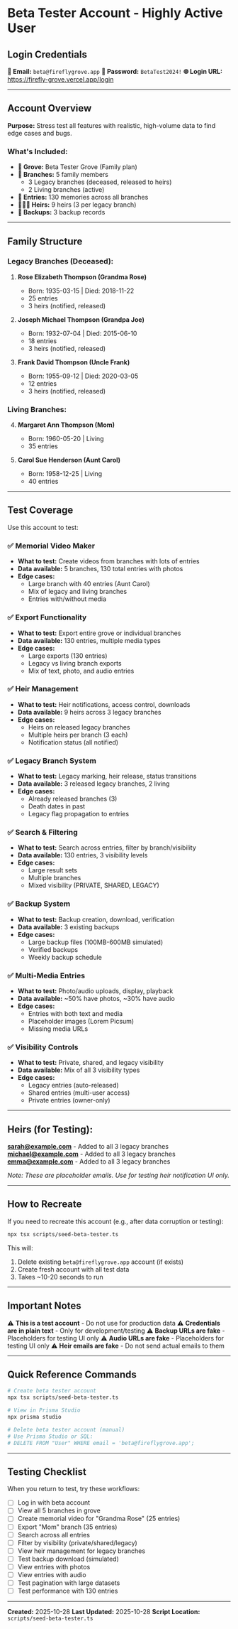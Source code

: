 # Beta Tester Account - Highly Active User

## Login Credentials

**📧 Email:** `beta@fireflygrove.app`
**🔑 Password:** `BetaTest2024!`
**🌐 Login URL:** https://firefly-grove.vercel.app/login

---

## Account Overview

**Purpose:** Stress test all features with realistic, high-volume data to find edge cases and bugs.

### What's Included:

- **🏡 Grove:** Beta Tester Grove (Family plan)
- **🌳 Branches:** 5 family members
  - 3 Legacy branches (deceased, released to heirs)
  - 2 Living branches (active)
- **📝 Entries:** 130 memories across all branches
- **👨‍👩‍👧 Heirs:** 9 heirs (3 per legacy branch)
- **💾 Backups:** 3 backup records

---

## Family Structure

### Legacy Branches (Deceased):
1. **Rose Elizabeth Thompson (Grandma Rose)**
   - Born: 1935-03-15 | Died: 2018-11-22
   - 25 entries
   - 3 heirs (notified, released)

2. **Joseph Michael Thompson (Grandpa Joe)**
   - Born: 1932-07-04 | Died: 2015-06-10
   - 18 entries
   - 3 heirs (notified, released)

3. **Frank David Thompson (Uncle Frank)**
   - Born: 1955-09-12 | Died: 2020-03-05
   - 12 entries
   - 3 heirs (notified, released)

### Living Branches:
4. **Margaret Ann Thompson (Mom)**
   - Born: 1960-05-20 | Living
   - 35 entries

5. **Carol Sue Henderson (Aunt Carol)**
   - Born: 1958-12-25 | Living
   - 40 entries

---

## Test Coverage

Use this account to test:

### ✅ Memorial Video Maker
- **What to test:** Create videos from branches with lots of entries
- **Data available:** 5 branches, 130 total entries with photos
- **Edge cases:**
  - Large branch with 40 entries (Aunt Carol)
  - Mix of legacy and living branches
  - Entries with/without media

### ✅ Export Functionality
- **What to test:** Export entire grove or individual branches
- **Data available:** 130 entries, multiple media types
- **Edge cases:**
  - Large exports (130 entries)
  - Legacy vs living branch exports
  - Mix of text, photo, and audio entries

### ✅ Heir Management
- **What to test:** Heir notifications, access control, downloads
- **Data available:** 9 heirs across 3 legacy branches
- **Edge cases:**
  - Heirs on released legacy branches
  - Multiple heirs per branch (3 each)
  - Notification status (all notified)

### ✅ Legacy Branch System
- **What to test:** Legacy marking, heir release, status transitions
- **Data available:** 3 released legacy branches, 2 living
- **Edge cases:**
  - Already released branches (3)
  - Death dates in past
  - Legacy flag propagation to entries

### ✅ Search & Filtering
- **What to test:** Search across entries, filter by branch/visibility
- **Data available:** 130 entries, 3 visibility levels
- **Edge cases:**
  - Large result sets
  - Multiple branches
  - Mixed visibility (PRIVATE, SHARED, LEGACY)

### ✅ Backup System
- **What to test:** Backup creation, download, verification
- **Data available:** 3 existing backups
- **Edge cases:**
  - Large backup files (100MB-600MB simulated)
  - Verified backups
  - Weekly backup schedule

### ✅ Multi-Media Entries
- **What to test:** Photo/audio uploads, display, playback
- **Data available:** ~50% have photos, ~30% have audio
- **Edge cases:**
  - Entries with both text and media
  - Placeholder images (Lorem Picsum)
  - Missing media URLs

### ✅ Visibility Controls
- **What to test:** Private, shared, and legacy visibility
- **Data available:** Mix of all 3 visibility types
- **Edge cases:**
  - Legacy entries (auto-released)
  - Shared entries (multi-user access)
  - Private entries (owner-only)

---

## Heirs (for Testing):

**sarah@example.com** - Added to all 3 legacy branches
**michael@example.com** - Added to all 3 legacy branches
**emma@example.com** - Added to all 3 legacy branches

*Note: These are placeholder emails. Use for testing heir notification UI only.*

---

## How to Recreate

If you need to recreate this account (e.g., after data corruption or testing):

```bash
npx tsx scripts/seed-beta-tester.ts
```

This will:
1. Delete existing `beta@fireflygrove.app` account (if exists)
2. Create fresh account with all test data
3. Takes ~10-20 seconds to run

---

## Important Notes

⚠️ **This is a test account** - Do not use for production data
⚠️ **Credentials are in plain text** - Only for development/testing
⚠️ **Backup URLs are fake** - Placeholders for testing UI only
⚠️ **Audio URLs are fake** - Placeholders for testing UI only
⚠️ **Heir emails are fake** - Do not send actual emails to them

---

## Quick Reference Commands

```bash
# Create beta tester account
npx tsx scripts/seed-beta-tester.ts

# View in Prisma Studio
npx prisma studio

# Delete beta tester account (manual)
# Use Prisma Studio or SQL:
# DELETE FROM "User" WHERE email = 'beta@fireflygrove.app';
```

---

## Testing Checklist

When you return to test, try these workflows:

- [ ] Log in with beta account
- [ ] View all 5 branches in grove
- [ ] Create memorial video for "Grandma Rose" (25 entries)
- [ ] Export "Mom" branch (35 entries)
- [ ] Search across all entries
- [ ] Filter by visibility (private/shared/legacy)
- [ ] View heir management for legacy branches
- [ ] Test backup download (simulated)
- [ ] View entries with photos
- [ ] View entries with audio
- [ ] Test pagination with large datasets
- [ ] Test performance with 130 entries

---

**Created:** 2025-10-28
**Last Updated:** 2025-10-28
**Script Location:** `scripts/seed-beta-tester.ts`
